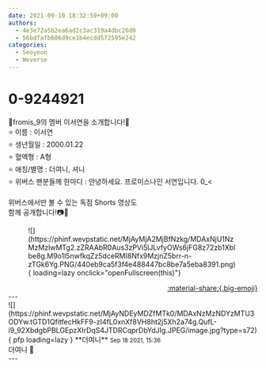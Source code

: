 ```yaml
---
date: 2021-09-10 18:32:59+09:00
authors:
  - 4e3e72a5b2ea6ad2c3ac319a4dbc26d0
  - 56bdfafb606d9ce1b4ecdd572595e242
categories:
  - Seoyeon
  - Weverse
---
```


# 0-9244921

<div class="post-container" markdown="1">
<div class="content-container md-sidebar__scrollwrap" markdown="1">

💌fromis_9의 멤버 이서연을 소개합니다!💌<br>⭐ 이름 : 이서연<br>⭐ 생년월일 : 2000.01.22<br>⭐ 혈액형 : A형<br>⭐ 애칭/별명 : 더여니, 셔니<br>⭐ 위버스 팬분들께 한마디 : 안녕하세요. 프로미스나인 서연입니다. 0_<<br><br>위버스에서만 볼 수 있는 독점 Shorts 영상도<br>함께 공개합니다!📷💝
<figure markdown="1">
![](https://phinf.wevpstatic.net/MjAyMjA2MjBfNzkg/MDAxNjU1NzMzMzIwMTg2.zZRAAbR0Aus3zPVi5lJLvfyOWs6jFG8z72zb1Xblbe8g.M9o1l5nwfkqZz5dceRMI8Nfx9MzjnZ5brr-n-zTGk6Yg.PNG/440eb9ca5f3f4e488447bc8be7a5eba8391.png){ loading=lazy onclick="openFullscreen(this)"}
</figure>


</div>
</div>

<div style="text-align: right;" markdown="1">
<a href="https://weverse.io/fromis9/fanpost/0-9244921" style="text-align: right;">:material-share:{.big-emoji}</a>
</div>
---

<div class="comments-container md-sidebar__scrollwrap" markdown="1">
<div class="comment" markdown="1">
<div class='id-container' markdown="1">
![](https://phinf.wevpstatic.net/MjAyNDEyMDZfMTk0/MDAxNzMzNDYzMTU3ODYw.tGTD1QfitfecHkFF9-zI4fL0xnXf8VH8ht2j5Xh2a74g.QufL-i9_92XbdgbPBLGEpzXIrDqS4JTDRCqprDbYdJIg.JPEG/image.jpg?type=s72){ pfp loading=lazy }
**<span class="artist">더여니</span>** <small>Sep 18 2021, 15:36</small><br>
</div>
<div class='comment-body' markdown="1">
더여니 🙂
</div>
</div>
</div>
---
